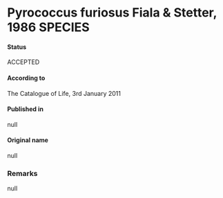# Pyrococcus furiosus Fiala & Stetter, 1986 SPECIES

#### Status
ACCEPTED

#### According to
The Catalogue of Life, 3rd January 2011

#### Published in
null

#### Original name
null

### Remarks
null
